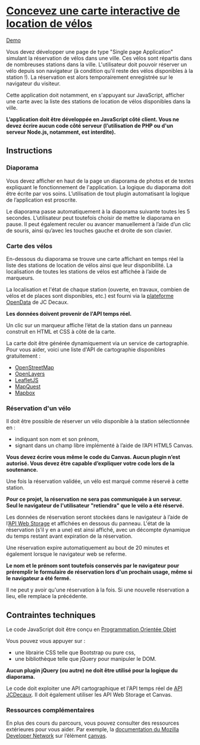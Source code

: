 # [Concevez une carte interactive de location de vélos](https://openclassrooms.com/fr/projects/concevez-une-carte-interactive-de-location-de-velos/assignment)

[Demo](https://marceauka.github.io/carte-location-velos/)

Vous devez développer une page de type "Single page Application" simulant la réservation de vélos dans une ville. Ces vélos sont répartis dans de nombreuses stations dans la ville. L'utilisateur doit pouvoir réserver un vélo depuis son navigateur (à condition qu'il reste des vélos disponibles à la station !). La réservation est alors temporairement enregistrée sur le navigateur du visiteur.

Cette application doit notamment, en s'appuyant sur JavaScript, afficher une carte avec la liste des stations de location de vélos disponibles dans la ville. 

**L’application doit être développée en JavaScript côté client. Vous ne devez écrire aucun code côté serveur (l’utilisation de PHP ou d'un serveur Node.js, notamment, est interdite).**

## Instructions

### Diaporama

Vous devez afficher en haut de la page un diaporama de photos et de textes expliquant le fonctionnement de l'application. La logique du diaporama doit être écrite par vos soins. L’utilisation de tout plugin automatisant la logique de l’application est proscrite.

Le diaporama passe automatiquement à la diaporama suivante toutes les 5 secondes. L’utilisateur peut toutefois choisir de mettre le diaporama en pause. Il peut également reculer ou avancer manuellement à l’aide d’un clic de souris, ainsi qu’avec les touches gauche et droite de son clavier.

### Carte des vélos

En-­dessous du diaporama se trouve une carte affichant en temps réel la liste des stations de location de vélos ainsi que leur disponibilité.  La localisation de toutes les stations de vélos est affichée à l’aide de marqueurs.

La localisation et l'état de chaque station (ouverte, en travaux, combien de vélos et de places sont disponibles, etc.) est fourni via la [plateforme OpenData](https://developer.jcdecaux.com/) de JC Decaux.

**Les données doivent provenir de l'API temps réel.**

Un clic sur un marqueur affiche l’état de la station dans un panneau construit en HTML et CSS à côté de la carte. 

La carte doit être générée dynamiquement via un service de cartographie. Pour vous aider, voici une liste d'API de cartographie disponibles gratuitement :

- [OpenStreetMap](https://wiki.openstreetmap.org/wiki/Overpass_API)
- [OpenLayers](https://openlayers.org/)
- [LeafletJS](https://leafletjs.com/)
- [MapQuest](https://developer.mapquest.com/)
- [Mapbox](https://www.mapbox.com/documentation/)

### Réservation d'un vélo

Il doit être possible de réserver un vélo disponible à la station sélectionnée en :

- indiquant son nom et son prénom,
- signant dans un champ libre implémenté à l’aide de l’API HTML5 Canvas.

**Vous devez écrire vous même le code du Canvas. Aucun plugin n’est autorisé. Vous devez être capable d’expliquer votre code lors de la soutenance.**

Une fois la réservation validée,  un vélo est marqué comme réservé à cette station.

**Pour ce projet, la réservation ne sera pas communiquée à un serveur. Seul le navigateur de l'utilisateur "retiendra" que le vélo a été réservé.**

Les données de réservation seront stockées dans le navigateur à l’aide de l’[API Web Storage](https://developer.mozilla.org/fr/docs/Web/API/Web_Storage_API) et affichées en dessous du panneau. L'état de la réservation (s’il y en a une) est ainsi affiché, avec un décompte dynamique du temps restant avant expiration de la réservation.

Une réservation expire automatiquement au bout de 20 minutes et également lorsque le navigateur web se referme.

**Le nom et le prénom sont toutefois conservés par le navigateur pour préremplir le formulaire de réservation lors d'un prochain usage, même si le navigateur a été fermé.**

Il ne peut y avoir qu'une réservation à la fois. Si une nouvelle réservation a lieu, elle remplace la précédente.

## Contraintes techniques

Le code JavaScript doit être conçu en [Programmation Orientée Objet](https://developer.mozilla.org/fr/docs/Web/JavaScript/Introduction_%C3%A0_JavaScript_orient%C3%A9_objet)

Vous pouvez vous appuyer sur :

- une librairie CSS telle que Bootstrap ou pure css,
- une bibliothèque telle que jQuery pour manipuler le DOM.

**Aucun plugin jQuery (ou autre) ne doit être utilisé pour la logique du diaporama.**

Le code doit exploiter une API cartographique et l'API temps réel de [API JCDecaux](https://developer.jcdecaux.com/). Il doit également utiliser les API Web Storage et Canvas.

### Ressources complémentaires

En plus des cours du parcours, vous pouvez consulter des ressources extérieures pour vous aider. Par exemple, la [documentation du Mozilla Developer Network](https://developer.mozilla.org/fr/docs/Web/HTML/Canvas) sur l’élément [canvas](https://developer.mozilla.org/fr/docs/Web/HTML/Element/canvas).

